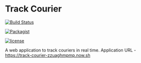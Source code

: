 Track Courier
=============

[![Build Status](https://travis-ci.org/sunilkumarc/track-courier.svg?branch=master)](https://travis-ci.org/sunilkumarc/track-courier)

[![Packagist](https://img.shields.io/packagist/v/symfony/symfony.svg)]()

[![license](https://img.shields.io/github/license/mashape/apistatus.svg)]()

A web application to track couriers in real time.
Application URL -   https://track-courier-zzuaghmpmp.now.sh
